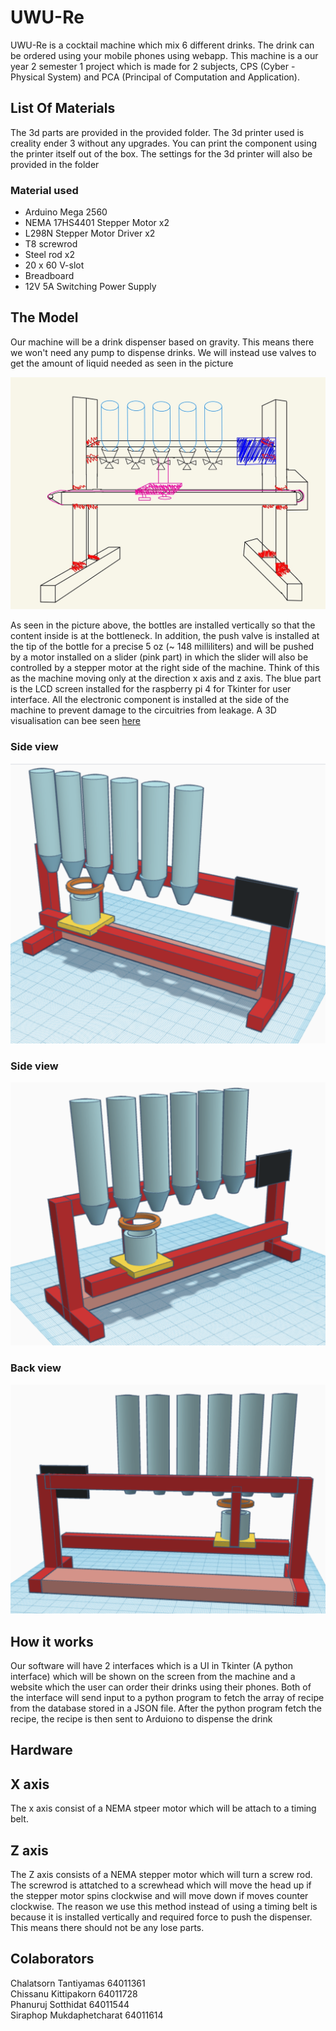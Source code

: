 # UWU-Re  
UWU-Re is a cocktail machine which mix 6 different drinks. The drink can be ordered using your mobile phones using webapp. This machine is a our year 2 semester 1 project which is made for 2 subjects, CPS (Cyber - Physical System) and PCA (Principal of Computation and Application).
## List Of Materials
The 3d parts are provided in the provided folder. The 3d printer used is creality ender 3 without any upgrades. You can print the component using the printer itself out of the box. The settings for the 3d printer will also be provided in the folder
### Material used
- Arduino Mega 2560
- NEMA 17HS4401 Stepper Motor x2
- L298N Stepper Motor Driver x2
- T8 screwrod
- Steel rod x2
- 20 x 60 V-slot
- Breadboard
- 12V 5A Switching Power Supply
## The Model
Our machine will be a drink dispenser based on gravity. This means there we won't need any pump to dispense drinks. We will instead use valves to get the amount of liquid needed as seen in the picture

![alt text](https://github.com/Chissanu/UWU-Re/blob/main/pictures/machine_sketch.jpg)

As seen in the picture above, the bottles are installed vertically so that the content inside is at the bottleneck. In addition, the push valve is installed at the tip of the bottle for a precise 5 oz (~ 148 milliliters) and will be pushed by a motor installed on a slider (pink part) in which the slider will also be controlled by a stepper motor at the right side of the machine. Think of this as the machine moving only at the direction x axis and z axis. The blue part is the LCD screen installed for the raspberry pi 4 for Tkinter for user interface. All the electronic component is installed at the side of the machine to prevent damage to the circuitries from leakage. A 3D visualisation can bee seen [here](https://www.tinkercad.com/things/1XuOXg0HMAo?sharecode=GJE946JQ6UPPvVI4ZD06l16DsZAhe3jpPH0mlR12uSo)

### Side view
![alt text](https://github.com/Chissanu/UWU-Re/blob/main/pictures/3d1.png)

### Side view
![alt text](https://github.com/Chissanu/UWU-Re/blob/main/pictures/3d2.png)

### Back view
![alt text](https://github.com/Chissanu/UWU-Re/blob/main/pictures/3d3.png)

## How it works
Our software will have 2 interfaces which is a UI in Tkinter (A python interface) which will be shown on the screen from the machine and a website which the user can order their drinks using their phones. Both of the interface will send input to a python program to fetch the array of recipe from the database stored in a JSON file. After the python program fetch the recipe, the recipe is then sent to Arduiono to dispense the drink

## Hardware


## X axis
The x axis consist of a NEMA stpeer motor which will be attach to a timing belt. 

## Z axis
The Z axis consists of a NEMA stepper motor which will turn a screw rod. The screwrod is attatched to a screwhead which will move the head up if the stepper motor spins clockwise and will move down if moves counter clockwise. The reason we use this method instead of using a timing belt is because it is installed vertically and required force to push the dispenser. This means there should not be any lose parts.

## Colaborators    
Chalatsorn Tantiyamas 64011361  
Chissanu Kittipakorn 64011728  
Phanuruj Sotthidat 64011544  
Siraphop Mukdaphetcharat 64011614  
